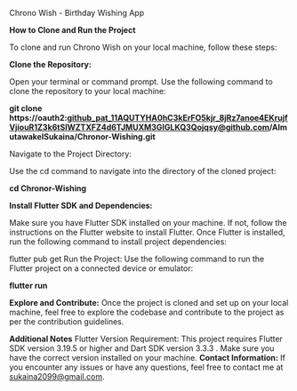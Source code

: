 
Chrono Wish - Birthday Wishing App
 
**How to Clone and Run the Project**

To clone and run Chrono Wish on your local machine, follow these steps:

**Clone the Repository:**

Open your terminal or command prompt.
Use the following command to clone the repository to your local machine:


**git clone https://oauth2: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@github.com/AlmutawakelSukaina/Chronor-Wishing.git**

 
Navigate to the Project Directory:

Use the cd command to navigate into the directory of the cloned project:
 
**cd Chronor-Wishing**

**Install Flutter SDK and Dependencies:**

Make sure you have Flutter SDK installed on your machine. If not, follow the instructions on the Flutter website to install Flutter.
Once Flutter is installed, run the following command to install project dependencies:
 
flutter pub get
Run the Project:
Use the following command to run the Flutter project on a connected device or emulator:
 
**flutter run**

**Explore and Contribute:**
Once the project is cloned and set up on your local machine, feel free to explore the codebase and contribute to the project as per the contribution guidelines.

**Additional Notes**
Flutter Version Requirement: This project requires Flutter SDK version 3.19.5  or higher and Dart SDK version 3.3.3 . 
Make sure you have the correct version installed on your machine.
**Contact Information:** If you encounter any issues or have any questions, feel free to contact me at [sukaina2099@gmail.com](sukaina2099@gmail.com).
